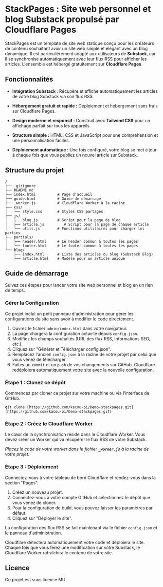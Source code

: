 # StackPages : Site web personnel et blog Substack propulsé par Cloudflare Pages

StackPages est un template de site web statique conçu pour les créateurs de contenu souhaitant avoir un site web simple et élégant avec un blog dynamique. Il est particulièrement adapté aux utilisateurs de **Substack**, car il se synchronise automatiquement avec leur flux RSS pour afficher les articles. L'ensemble est hébergé gratuitement sur **Cloudflare Pages**.

## Fonctionnalités

* **Intégration Substack :** Récupère et affiche automatiquement les articles de votre blog Substack via son flux RSS.

* **Hébergement gratuit et rapide :** Déploiement et hébergement sans frais sur Cloudflare Pages.

* **Design moderne et responsif :** Construit avec **Tailwind CSS** pour un affichage parfait sur tous les appareils.

* **Structure simple :** HTML, CSS et JavaScript pour une compréhension et une personnalisation faciles.

* **Déploiement automatique :** Une fois configuré, votre blog se met à jour à chaque fois que vous publiez un nouvel article sur Substack.

## Structure du projet

```
/
├── .gitignore
├── README.md
├── index.html          # Page d'accueil
├── guide.html          # Guide de démarrage
├── _worker.js          # Cloudflare Worker à la racine
├── css/
│   └── style.css       # Styles CSS partagés
├── js/
│   ├── blog.js         # Script pour la page de blog
│   ├── article.js         # Script pour la page de chaque article
│   └── utils.js        # Fonctions utilitaires pour charger les parties
├── partials/
│   ├── header.html     # Le header commun à toutes les pages
│   └── footer.html     # Le footer commun à toutes les pages
└── blog/
    ├── index.html      # Liste des articles du blog (Substack Blog)
    └── article.html    # Modèle pour un article unique
```

## Guide de démarrage

Suivez ces étapes pour lancer votre site web personnel et blog en un rien de temps.

### Gérer la Configuration

Ce projet inclut un petit panneau d'administration pour gérer les configurations du site sans avoir à modifier le code directement.

1.  Ouvrez le fichier `admin/index.html` dans votre navigateur.
2.  La page chargera la configuration actuelle depuis `config.json`.
3.  Modifiez les champs souhaités (URL des flux RSS, informations SEO, etc.).
4.  Cliquez sur "Générer et Télécharger config.json".
5.  Remplacez l'ancien `config.json` à la racine de votre projet par celui que vous venez de télécharger.
6.  Faites un `commit` et un `push` de vos changements sur GitHub. Cloudflare redéploiera automatiquement votre site avec la nouvelle configuration.

### Étape 1 : Clonez ce dépôt

Commencez par cloner ce projet sur votre machine ou via l'interface de GitHub.

```
git clone [https://github.com/kacou-oi/Demo-stackpages.git](https://github.com/kacou-oi/Demo-stackpages.git)
```

### Étape 2 : Créez le Cloudflare Worker

Le cœur de la synchronisation réside dans le Cloudflare Worker. Vous devez créer un Worker qui va récupérer le flux RSS de votre Substack.

*Placez le code de votre worker dans le fichier **`_worker.js`** à la racine de votre projet.*

### Étape 3 : Déploiement

Connectez-vous à votre tableau de bord Cloudflare et rendez-vous dans la section "Pages".

1.  Créez un nouveau projet.
2.  Connectez-vous à votre compte GitHub et sélectionnez le dépôt que vous venez de cloner.
3.  Pour la configuration de build, vous pouvez laisser les paramètres par défaut.
4.  Cliquez sur "Déployer le site".

La configuration des flux RSS se fait maintenant via le fichier `config.json` et le panneau d'administration.

Cloudflare détectera automatiquement votre code et déploiera le site. Chaque fois que vous ferez une modification sur votre Substack, le Cloudflare Worker rafraîchira le contenu de votre site.

## Licence

Ce projet est sous licence MIT.
